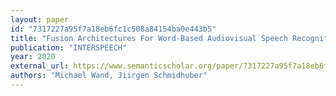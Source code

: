 ```yaml
---
layout: paper
id: "7317227a95f7a18eb6fc1c508a84154ba0e443b5"
title: "Fusion Architectures For Word-Based Audiovisual Speech Recognition"
publication: "INTERSPEECH"
year: 2020
external_url: https://www.semanticscholar.org/paper/7317227a95f7a18eb6fc1c508a84154ba0e443b5
authors: "Michael Wand, Jiirgen Schmidhuber"
---
```

